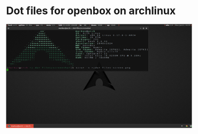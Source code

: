 <h1>Dot files for openbox on archlinux</h1>

![alt tag](https://github.com/HeadlessChild/dot-files/blob/master/openbox/screenshot/dot-files-screen.png)
